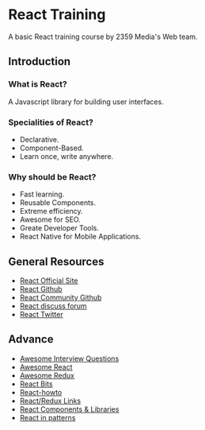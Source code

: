 # React Training

A basic React training course by 2359 Media's Web team.

## Introduction

### What is React?

A Javascript library for building user interfaces.

### Specialities of React?

* Declarative.
* Component-Based.
* Learn once, write anywhere.

### Why should be React?

* Fast learning.
* Reusable Components.
* Extreme efficiency.
* Awesome for SEO.
* Greate Developer Tools.
* React Native for Mobile Applications.

## General Resources

* [React Official Site](http://facebook.github.io/react/)
* [React Github](https://github.com/facebook/react)
* [React Community Github](https://github.com/reactjs)
* [React discuss forum](https://discuss.reactjs.org/)
* [React Twitter](https://twitter.com/reactjs)

## Advance

* [Awesome Interview Questions](https://github.com/MaximAbramchuck/awesome-interview-questions/blob/master/README.md#reactjs)
* [Awesome React](https://github.com/enaqx/awesome-react)
* [Awesome Redux](https://github.com/xgrommx/awesome-redux)
* [React Bits](https://vasanthk.gitbooks.io/react-bits/)
* [React-howto](https://github.com/petehunt/react-howto)
* [React/Redux Links](https://github.com/markerikson/react-redux-links)
* [React Components & Libraries](https://github.com/brillout/awesome-react-components)
* [React in patterns](https://github.com/krasimir/react-in-patterns)